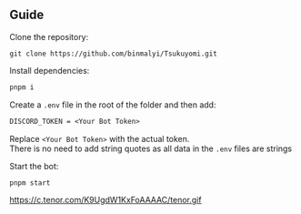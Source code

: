 ## __Guide__
Clone the repository:
```
git clone https://github.com/binmalyi/Tsukuyomi.git
```

Install dependencies:
```cmd
pnpm i
```

Create a `.env` file in the root of the folder and then add:
```ocaml
DISCORD_TOKEN = <Your Bot Token>
```
Replace `<Your Bot Token>` with the actual token.<br>
There is no need to add string quotes as all data in the `.env` files are strings

Start the bot:
```cmd
pnpm start
```

https://c.tenor.com/K9UgdW1KxFoAAAAC/tenor.gif